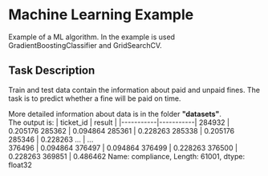 # Machine Learning Example

  Example of a ML algorithm. 
  In the example is used GradientBoostingClassifier and GridSearchCV.

## Task Description
  Train and test data contain the information about paid and unpaid fines. 
The task is to predict whether a fine will be paid on time.

  More detailed information about data is in the folder **"datasets"**.  
The output is:
| ticket_id |   result  |
|-----------|-----------|
284932  |  0.205176
285362  |  0.094864
285361  |  0.228263
285338  |  0.205176
285346  |  0.228263
  ...   |    ...   
376496  |  0.094864
376497  |  0.094864
376499  |  0.228263
376500  |  0.228263
369851  |  0.486462
Name: compliance, Length: 61001, dtype: float32
